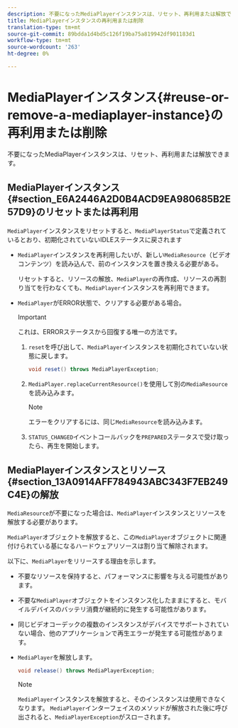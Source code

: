```yaml
---
description: 不要になったMediaPlayerインスタンスは、リセット、再利用または解放できます。
title: MediaPlayerインスタンスの再利用または削除
translation-type: tm+mt
source-git-commit: 89bdda1d4bd5c126f19ba75a819942df901183d1
workflow-type: tm+mt
source-wordcount: '263'
ht-degree: 0%

---
```



# MediaPlayerインスタンス{#reuse-or-remove-a-mediaplayer-instance}の再利用または削除

不要になったMediaPlayerインスタンスは、リセット、再利用または解放できます。

## MediaPlayerインスタンス{#section_E6A2446A2D0B4ACD9EA980685B2E57D9}のリセットまたは再利用

`MediaPlayer`インスタンスをリセットすると、`MediaPlayerStatus`で定義されているとおり、初期化されていないIDLEステータスに戻されます

* `MediaPlayer`インスタンスを再利用したいが、新しい`MediaResource`（ビデオコンテンツ）を読み込んで、前のインスタンスを置き換える必要がある。

   リセットすると、リソースの解放、`MediaPlayer`の再作成、リソースの再割り当てを行わなくても、`MediaPlayer`インスタンスを再利用できます。

* `MediaPlayer`がERROR状態で、クリアする必要がある場合。

   >[!IMPORTANT]
   >
   >これは、ERRORステータスから回復する唯一の方法です。

   1. `reset`を呼び出して、`MediaPlayer`インスタンスを初期化されていない状態に戻します。

      ```java
      void reset() throws MediaPlayerException; 
      ```

   1. `MediaPlayer.replaceCurrentResource()`を使用して別の`MediaResource`を読み込みます。

      >[!NOTE]
      >
      >エラーをクリアするには、同じ`MediaResource`を読み込みます。

   1. `STATUS_CHANGED`イベントコールバックを`PREPARED`ステータスで受け取ったら、再生を開始します。

## MediaPlayerインスタンスとリソース{#section_13A0914AFF784943ABC343F7EB249C4E}の解放

`MediaResource`が不要になった場合は、`MediaPlayer`インスタンスとリソースを解放する必要があります。

`MediaPlayer`オブジェクトを解放すると、この`MediaPlayer`オブジェクトに関連付けられている基になるハードウェアリソースは割り当て解除されます。

以下に、`MediaPlayer`をリリースする理由を示します。

* 不要なリソースを保持すると、パフォーマンスに影響を与える可能性があります。
* 不要な`MediaPlayer`オブジェクトをインスタンス化したままにすると、モバイルデバイスのバッテリ消費が継続的に発生する可能性があります。
* 同じビデオコーデックの複数のインスタンスがデバイスでサポートされていない場合、他のアプリケーションで再生エラーが発生する可能性があります。

* `MediaPlayer`を解放します。

   ```java
   void release() throws MediaPlayerException;
   ```

   >[!NOTE]
   >
   >`MediaPlayer`インスタンスを解放すると、そのインスタンスは使用できなくなります。 `MediaPlayer`インターフェイスのメソッドが解放された後に呼び出されると、`MediaPlayerException`がスローされます。